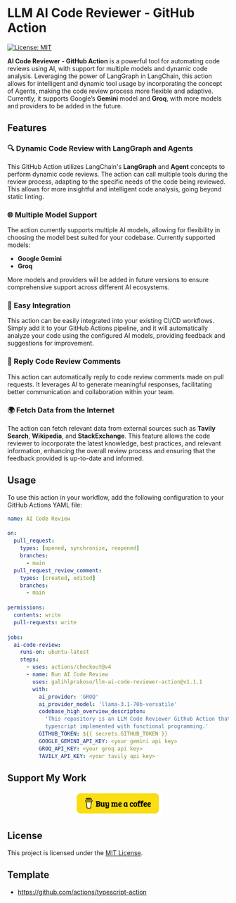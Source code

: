 # LLM AI Code Reviewer - GitHub Action

[![License: MIT](https://img.shields.io/badge/License-MIT-yellow.svg)](LICENSE)

**AI Code Reviewer - GitHub Action** is a powerful tool for automating code
reviews using AI, with support for multiple models and dynamic code analysis.
Leveraging the power of LangGraph in LangChain, this action allows for
intelligent and dynamic tool usage by incorporating the concept of Agents,
making the code review process more flexible and adaptive. Currently, it
supports Google’s **Gemini** model and **Groq**, with more models and providers
to be added in the future.

## Features

### 🔍 Dynamic Code Review with LangGraph and Agents

This GitHub Action utilizes LangChain's **LangGraph** and **Agent** concepts to
perform dynamic code reviews. The action can call multiple tools during the
review process, adapting to the specific needs of the code being reviewed. This
allows for more insightful and intelligent code analysis, going beyond static
linting.

### 🌐 Multiple Model Support

The action currently supports multiple AI models, allowing for flexibility in
choosing the model best suited for your codebase. Currently supported models:

- **Google Gemini**
- **Groq**

More models and providers will be added in future versions to ensure
comprehensive support across different AI ecosystems.

### 🚀 Easy Integration

This action can be easily integrated into your existing CI/CD workflows. Simply
add it to your GitHub Actions pipeline, and it will automatically analyze your
code using the configured AI models, providing feedback and suggestions for
improvement.

### 💬 Reply Code Review Comments

This action can automatically reply to code review comments made on pull
requests. It leverages AI to generate meaningful responses, facilitating better
communication and collaboration within your team.

### 🌍 Fetch Data from the Internet

The action can fetch relevant data from external sources such as **Tavily
Search**, **Wikipedia**, and **StackExchange**. This feature allows the code
reviewer to incorporate the latest knowledge, best practices, and relevant
information, enhancing the overall review process and ensuring that the feedback
provided is up-to-date and informed.

## Usage

To use this action in your workflow, add the following configuration to your
GitHub Actions YAML file:

```yaml
name: AI Code Review

on:
  pull_request:
    types: [opened, synchronize, reopened]
    branches:
      - main
  pull_request_review_comment:
    types: [created, edited]
    branches:
      - main

permissions:
  contents: write
  pull-requests: write

jobs:
  ai-code-review:
    runs-on: ubuntu-latest
    steps:
      - uses: actions/checkout@v4
      - name: Run AI Code Review
        uses: galihlprakoso/llm-ai-code-reviewer-action@v1.1.1
        with:
          ai_provider: 'GROQ'
          ai_provider_model: 'llama-3.1-70b-versatile'
          codebase_high_overview_descripton:
            'This repository is an LLM Code Reviewer Github Action that use
            typescript implemented with functional programming.'
          GITHUB_TOKEN: ${{ secrets.GITHUB_TOKEN }}
          GOOGLE_GEMINI_API_KEY: <your gemini api key>
          GROQ_API_KEY: <your groq api key>
          TAVILY_API_KEY: <your tavily api key>
```

## Support My Work

<div align="center">
  <a href="https://buymeacoffee.com/ghackdev" target="_blank">
    <img src="https://github.com/galihlprakoso/logseq-plugin-assistseq-ai-assistant/raw/master/images/buymeacoffee.png" width="200" />
  </a>
</div>

## License

This project is licensed under the
<a href="https://github.com/galihlprakoso/ai-code-reviewer-action/blob/main/LICENSE">MIT
License</a>.

## Template

- https://github.com/actions/typescript-action
